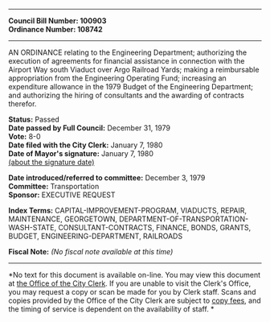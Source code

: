 * * * * *  
  
**Council Bill Number: [](#h0)[](#h2)100903**   
**Ordinance Number: 108742**  
  
* * * * *  
  
AN ORDINANCE relating to the Engineering Department; authorizing the execution of agreements for financial assistance in connection with the Airport Way south Viaduct over Argo Railroad Yards; making a reimbursable appropriation from the Engineering Operating Fund; increasing an expenditure allowance in the 1979 Budget of the Engineering Department; and authorizing the hiring of consultants and the awarding of contracts therefor.  
  
**Status:** Passed   
**Date passed by Full Council:** December 31, 1979   
**Vote:** 8-0   
**Date filed with the City Clerk:** January 7, 1980   
**Date of Mayor's signature:** January 7, 1980   
[(about the signature date)](/~public/approvaldate.htm)   
  
  
**Date introduced/referred to committee:** December 3, 1979   
**Committee:** Transportation   
**Sponsor:** EXECUTIVE REQUEST   
  
**Index Terms:** CAPITAL-IMPROVEMENT-PROGRAM, VIADUCTS, REPAIR, MAINTENANCE, GEORGETOWN, DEPARTMENT-OF-TRANSPORTATION-WASH-STATE, CONSULTANT-CONTRACTS, FINANCE, BONDS, GRANTS, BUDGET, ENGINEERING-DEPARTMENT, RAILROADS  
  
**Fiscal Note:** *(No fiscal note available at this time)*  
  
* * * * *  
  
*No text for this document is available on-line. You may view this document at [the Office of the City Clerk](http://www.seattle.gov/leg/clerk/contactUs.htm). If you are unable to visit the Clerk's Office, you may request a copy or scan be made for you by Clerk staff. Scans and copies provided by the Office of the City Clerk are subject to [copy fees](http://clerk.seattle.gov/~public/clerkfees.htm), and the timing of service is dependent on the availability of staff. *  
  
  
